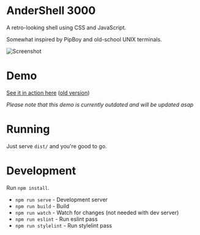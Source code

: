 # AnderShell 3000

A retro-looking shell using CSS and JavaScript.

Somewhat inspired by PipBoy and old-school UNIX terminals.

![Screenshot](https://raw.githubusercontent.com/andersevenrud/retro-css-shell-demo/master/screenshot.png)

# Demo

[See it in action here](https://crt.no/) ([old version](http://andersevenrud.github.io/shell/))

*Please note that this demo is currently outdated and will be updated asap*

# Running

Just serve `dist/` and you're good to go.

# Development

Run `npm install`.

* `npm run serve` - Development server
* `npm run build` - Build
* `npm run watch` - Watch for changes (not needed with dev server)
* `npm run eslint` - Run eslint pass
* `npm run stylelint` - Run stylelint pass
